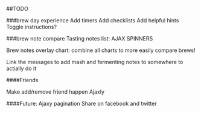 ##TODO


###brew day experience
Add timers
Add checklists
Add helpful hints
Toggle instructions?

###brew note compare
Tasting notes list: AJAX SPINNERS

Brew notes overlay chart: combine all charts to more easily compare brews!

Link the messages to add mash and fermenting notes to somewhere to actially do it

####Friends

Make add/remove friend happen Ajaxly

####Future:
Ajaxy pagination
Share on facebook and twitter